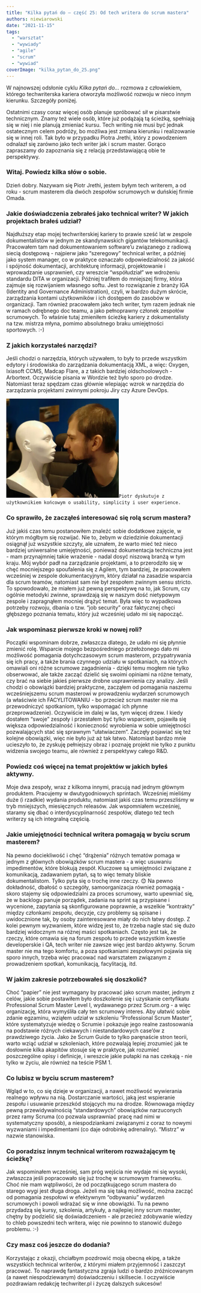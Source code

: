 ```yaml
---
title: "Kilka pytań do – część 25: Od tech writera do scrum mastera"
authors: niewiarowski
date: "2021-11-15"
tags:
  - "warsztat"
  - "wywiady"
  - "agile"
  - "scrum"
  - "wywiad"
coverImage: "kilka_pytan_do_25.png"
---
```


W najnowszej odsłonie cyklu _Kilka pytań do..._ rozmowa z człowiekiem, którego
techwriterska kariera otworzyła możliwość rozwoju w nieco innym kierunku.
Szczegóły poniżej.

Ostatnimi czasy coraz więcej osób planuje spróbować sił w pisarstwie
technicznym. Znamy też wiele osób, które już podążają tą ścieżką, spełniają się
w niej i nie planują zmieniać kursu. Tech writing nie musi być jednak
ostatecznym celem podróży, bo możliwa jest zmiana kierunku i realizowanie się w
innej roli. Tak było w przypadku Piotra Jrethi, który z powodzeniem odnalazł się
zarówno jako tech writer jak i scrum master. Gorąco zapraszamy do zapoznania się
z relacją przedstawiającą obie te perspektywy.

### Witaj. Powiedz kilka słów o sobie.

Dzień dobry. Nazywam się Piotr Jrethi, jestem byłym tech writerem, a od roku -
scrum masterem dla dwóch zespołów scrumowych w duńskiej firmie Omada.

### Jakie doświadczenia zebrałeś jako technical writer? W jakich projektach brałeś udział?

Najdłuższy etap mojej techwriterskiej kariery to prawie sześć lat w zespole
dokumentalistów w jednym ze skandynawskich gigantów telekomunikacji. Pracowałem
tam nad dokumentowaniem software’u związanego z radiową siecią dostępową -
najpierw jako “szeregowy” technical writer, a później jako system manager, co w
praktyce oznaczało odpowiedzialność za jakość i spójność dokumentacji,
architekturę informacji, projektowanie i wprowadzanie usprawnień, czy wreszcie
“współudział” we wdrożeniu standardu DITA w organizacji. Później trafiłem do
mniejszej firmy, która zajmuje się rozwijaniem własnego softu. Jest to
rozwiązanie z branży IGA (Identity and Governance Administration), czyli, w
bardzo dużym skrócie, zarządzania kontami użytkowników i ich dostępem do zasobów
w organizacji. Tam również pracowałem jako tech writer, tym razem jednak nie w
ramach odrębnego doc teamu, a jako pełnoprawny członek zespołów scrumowych. To
właśnie tutaj zmieniłem ścieżkę kariery z dokumentalisty na tzw. mistrza młyna,
pomimo absolutnego braku umiejętności sportowych. :-)

### Z jakich korzystałeś narzędzi?

Jeśli chodzi o narzędzia, których używałem, to były to przede wszystkim edytory
i środowiska do zarządzania dokumentacją XML, a więc: Oxygen, Ixiasoft CCMS,
Madcap Flare, a z takich bardziej oldschoolowych - Arbortext. Oczywiście pisania
w Wordzie też było sporo po drodze. Natomiast teraz spędzam czas głównie
wlepiając wzrok w narzędzia do zarządzania projektami zwinnymi pokroju Jiry czy
Azure DevOps.

[![](images/piotr-300x264.jpg)](http://techwriter.pl/wp-content/uploads/2021/11/piotr.jpg)`Piotr dyskutuje z użytkownikiem końcowym o usability, simplicity i user experience.`

### Co sprawiło, że zacząłeś interesować się rolą scrum mastera?

Już jakiś czas temu postanowiłem znaleźć sobie dodatkowe zajęcie, w którym
mógłbym się rozwijać. Nie to, żebym w dziedzinie dokumentacji osiągnął już
wszystkie szczyty, ale uznałem, że warto mieć też nieco bardziej uniwersalne
umiejętności, ponieważ dokumentacja techniczna jest - mam przynajmniej takie
wrażenie - nadal dosyć niszową branżą w tym kraju. Mój wybór padł na zarządzanie
projektami, a to przerodziło się w chęć mocniejszego spoufalenia się z Agilem,
tym bardziej, że pracowałem wcześniej w zespole dokumentacyjnym, który działał
na zasadzie wsparcia dla scrum teamów, natomiast sam nie był zespołem zwinnym
sensu stricto. To spowodowało, że miałem już pewną perspektywę na to, jak Scrum,
czy ogólnie metodyki zwinne, sprawdzają się w naszym dość nietypowym zespole i
zapragnąłem mocniej drążyć temat. Była więc to wypadkowa potrzeby rozwoju,
dbania o tzw. “job security” oraz faktycznej chęci głębszego poznania tematu,
który już wcześniej udało mi się napocząć.

### Jak wspominasz pierwsze kroki w nowej roli?

Początki wspominam dobrze, zwłaszcza dlatego, że udało mi się płynnie zmienić
rolę. Wsparcie mojego bezpośredniego przełożonego dało mi możliwość pomagania
dotychczasowym scrum masterom, przypatrywania się ich pracy, a także brania
czynnego udziału w spotkaniach, na których omawiali oni różne scrumowe
zagadnienia - dzięki temu mogłem nie tylko obserwować, ale także zacząć dzielić
się swoimi opiniami na różne tematy, czy brać na siebie jakieś pierwsze drobne
usprawnienia czy analizy. Jeśli chodzi o obowiązki bardziej praktyczne, zacząłem
od pomagania naszemu wcześniejszemu scrum masterowi w prowadzeniu wydarzeń
scrumowych (a właściwie ich FACYLITOWANIU - bo przecież scrum master nie ma
przewodniczyć spotkaniom, tylko wspomagać ich płynne przeprowadzenie).
Oczywiście im dalej w las, tym więcej drzew. I kiedy dostałem “swoje” zespoły i
przestałem być tylko wsparciem, pojawiła się większa odpowiedzialność i
konieczność wyrobienia w sobie umiejętności pozwalających stać się sprawnym
“ułatwiaczem”. Zaczęły pojawiać się też kolejne obowiązki, więc nie było już aż
tak łatwo. Natomiast bardzo mnie ucieszyło to, że zyskuję pełniejszy obraz i
poznaję projekt nie tylko z punktu widzenia swojego teamu, ale również z
perspektywy całego R&D.

### Powiedz coś więcej na temat projektów w jakich byłeś aktywny.

Moje dwa zespoły, wraz z kilkoma innymi, pracują nad jednym głównym produktem.
Pracujemy w dwutygodniowych sprintach. Wcześniej mieliśmy duże (i rzadkie)
wydania produktu, natomiast jakiś czas temu przeszliśmy w tryb mniejszych,
miesięcznych releasów. Jak wspomniałem wcześniej, staramy się dbać o
interdyscyplinarność zespołów, dlatego też tech writerzy są ich integralną
częścią.

### Jakie umiejętności technical writera pomagają w byciu scrum masterem?

Na pewno dociekliwość i chęć “drążenia” różnych tematów pomaga w jednym z
głównych obowiązków scrum mastera - a więc usuwaniu impedimentów, które blokują
zespół. Kluczowe są umiejętności związane z komunikacją, zadawaniem pytań, są to
więc tematy bliskie dokumentalistom. Tylko pyta się o trochę inne rzeczy. 😊 Na
pewno dokładność, dbałość o szczegóły, samoorganizacja również pomagają - skoro
stajemy się odpowiedzialni za proces scrumowy, warto upewniać się, że w backlogu
panuje porządek, zadania na sprint są przypisane i wycenione, zapytania są
skonfigurowane poprawnie, a wszelkie “kontrakty” między członkami zespołu,
decyzje, czy problemy są spisane i uwidocznione tak, by osoby zainteresowane
miały do nich łatwy dostęp. Z kolei pewnym wyzwaniem, które widzę jest to, że
trzeba nagle stać się dużo bardziej widocznym na różnej maści spotkaniach.
Często jest tak, że rzeczy, które omawia się na forum zespołu to przede
wszystkim kwestie developerskie i QA, tech writer nie zawsze więc jest bardzo
aktywny. Scrum master nie ma tego komfortu, a poza spotkaniami zespołowymi
pojawia się sporo innych, trzeba więc pracować nad warsztatem związanym z
prowadzeniem spotkań, komunikacją, facylitacją, itd.

### W jakim zakresie potrzebowałeś się doszkolić?

Choć “papier” nie jest wymagany by pracować jako scrum master, jednym z celów,
jakie sobie postawiłem było doszkolenie się i uzyskanie certyfikatu Professional
Scrum Master Level I, wydawanego przez Scrum.org - a więc organizację, która
wymyśliła cały ten scrumowy interes. Aby ułatwić sobie zdanie egzaminu, wziąłem
udział w szkoleniu “Professional Scrum Master”, które systematyzuje wiedzę o
Scrumie i pokazuje jego realne zastosowania na podstawie różnych ciekawych i
niestandardowych case’ów z prawdziwego życia. Jako że Scrum Guide to tylko
paręnaście stron teorii, warto wziąć udział w szkoleniach, które pozwalają
lepiej zrozumieć jak te dosłownie kilka akapitów stosuje się w praktyce, jak
rozumieć poszczególne opisy i definicje, i wreszcie jakie pułapki na nas
czekają - nie tylko w życiu, ale również na teście PSM 1.

### Co lubisz w byciu scrum masterem?

Wgląd w to, co się dzieje w organizacji, a nawet możliwość wywierania realnego
wpływu na nią. Dostarczanie wartości, jaką jest wspieranie zespołu i usuwanie
przeszkód stojących mu na drodze. Równowaga między pewną przewidywalnością
“standardowych” obowiązków narzuconych przez ramy Scruma (co pozwala usprawniać
pracę nad nimi w systematyczny sposób), a niespodziankami związanymi z coraz to
nowymi wyzwaniami i impedimentami (co daje odrobinkę adrenaliny). “Mistrz” w
nazwie stanowiska.

### Co poradzisz innym technical writerom rozważającym tę ścieżkę?

Jak wspominałem wcześniej, sam próg wejścia nie wydaje mi się wysoki, zwłaszcza
jeśli popracowało się już trochę w scrumowym frameworku. Choć nie mam
wątpliwości, że od początkującego scrum mastera do starego wygi jest długa
droga. Jeżeli ma się taką możliwość, można zacząć od pomagania zespołowi w
efektywnym “odbywaniu” wydarzeń scrumowych i powoli wdrażać się w inne
obowiązki. Tu na pewno przydadzą się kursy, szkolenia, artykuły, a najlepiej
inny scrum master, chętny by podzielić się doświadczeniem - ale przecież
zdobywanie wiedzy to chleb powszedni tech writera, więc nie powinno to stanowić
dużego problemu. :-)

### Czy masz coś jeszcze do dodania?

Korzystając z okazji, chciałbym pozdrowić moją obecną ekipę, a także wszystkich
technical writerów, z którymi miałem przyjemność i zaszczyt pracować. To
naprawdę fantastyczna zgraja ludzi o bardzo zróżnicowanym (a nawet
niespodziewanym) doświadczeniu i skillsecie. I oczywiście pozdrawiam redakcję
techwriter.pl i życzę dalszych sukcesów!
